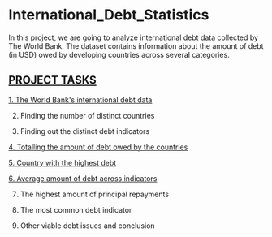 # International_Debt_Statistics
In this project, we are going to analyze international debt data collected by The World  Bank. The dataset contains information about the amount of debt (in USD) owed by  developing countries across several categories. 

## <u>PROJECT TASKS</u>

[1. The World Bank's international debt data](https://public.tableau.com/app/profile/tharun.sathiyamurthy/viz/InternationalDebtStatistics_16560012214840/Dashboard1?publish=yes)

2. Finding the number of distinct countries

3. Finding out the distinct debt indicators

[4. Totalling the amount of debt owed by the countries ](https://public.tableau.com/app/profile/tharun.sathiyamurthy/viz/InternationalDebtStatistics_16560012214840/4thQn?publish=yes)

[5. Country with the highest debt](https://public.tableau.com/app/profile/tharun.sathiyamurthy/viz/InternationalDebtStatistics_16560012214840/4thQn?publish=yes)

[6. Average amount of debt across indicators](https://public.tableau.com/app/profile/tharun.sathiyamurthy/viz/InternationalDebtStatistics_16560012214840/6thQn?publish=yes)

7. The highest amount of principal repayments

8. The most common debt indicator

9. Other viable debt issues and conclusion
